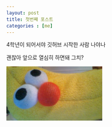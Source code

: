 ```yaml
---
layout: post
title: 첫번째 포스트
categories : [me]
---
```


4학년이 되어서야 깃허브 시작한 사람 나야나

괜찮아 앞으로 열심히 하면돼 그치?

<img src = "/images/first_post.jpg" width = "50%" height = "50%"> 
